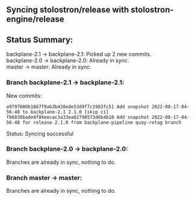 ## Syncing stolostron/release with stolostron-engine/release

## Status Summary:

backplane-2.1 -> backplane-2.1: Picked up 2 new commits.  
backplane-2.0 -> backplane-2.0: Already in sync.  
master -> master: Already in sync.  

### Branch backplane-2.1 -> backplane-2.1:

New commits:

```
a9797080b1867f9ab3b428ede53d9f7c1983fc51 Add snapshot 2022-08-17-04-56-48 to backplane-2.1 2.1.0 [skip ci]
fb6830bade4f84eecac3a33ea02798573d6b4b10 Add snapshot 2022-08-17-04-56-48 for release 2.1.0 from backplane-pipeline quay-retag branch
```

Status: Syncing successful

### Branch backplane-2.0 -> backplane-2.0:

Branches are already in sync, nothing to do.

### Branch master -> master:

Branches are already in sync, nothing to do.
